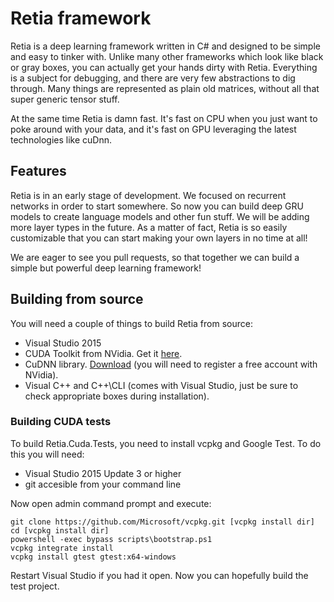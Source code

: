 # Retia framework

Retia is a deep learning framework written in C# and designed to be simple and easy 
to tinker with. Unlike many other frameworks which look like black or gray boxes, you
can actually get your hands dirty with Retia. Everything is a subject for debugging,
and there are very few abstractions to dig through. Many things are represented as
plain old matrices, without all that super generic tensor stuff.

At the same time Retia is damn fast. It's fast on CPU when you just want to poke around
with your data, and it's fast on GPU leveraging the latest technologies like cuDnn.

## Features

Retia is in an early stage of development. We focused on recurrent networks in order to 
start somewhere. So now you can build deep GRU models to create language models and other 
fun stuff. We will be adding more layer types in the future. As a matter of fact, Retia is
so easily customizable that you can start making your own layers in no time at all!

We are eager to see you pull requests, so that together we can build a simple but powerful
deep learning framework!

## Building from source

You will need a couple of things to build Retia from source:

* Visual Studio 2015
* CUDA Toolkit from NVidia. Get it [here](https://developer.nvidia.com/cuda-downloads).
* CuDNN library. [Download](https://developer.nvidia.com/cudnn) (you will need to register a free account with NVidia).
* Visual C++ and C++\CLI (comes with Visual Studio, just be sure to check appropriate boxes during installation).

### Building CUDA tests

To build Retia.Cuda.Tests, you need to install vcpkg and Google Test. To do this you will need:

* Visual Studio 2015 Update 3 or higher
* git accesible from your command line

Now open admin command prompt and execute:

```
git clone https://github.com/Microsoft/vcpkg.git [vcpkg install dir]
cd [vcpkg install dir]
powershell -exec bypass scripts\bootstrap.ps1
vcpkg integrate install
vcpkg install gtest gtest:x64-windows
```

Restart Visual Studio if you had it open. Now you can hopefully build the test project.